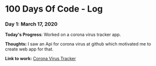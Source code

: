 # 100 Days Of Code - Log

### Day 1: March 17, 2020

**Today's Progress**: Worked on a corona virus tracker app.

**Thoughts:** I saw an Api for corona virus at github which motivated me to create web app for that.

**Link to work:** [Corona Virus Tracker](https://github.com/shahmirfaisal/corona-virus-tracker)

